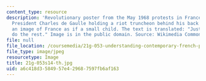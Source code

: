 ```yaml
---
content_type: resource
description: 'Revolutionary poster from the May 1968 protests in France depicting
  President Charles de Gaulle holding a riot truncheon behind his back while patting
  an image of France as if a small child. The text is translated: "Just vote, I will
  do the rest." Image is in the public domain. Source: Wikimedia Commons.'
file: null
file_location: /coursemedia/21g-053-understanding-contemporary-french-politics-spring-2014/a6c418d3584957e429687597fb6af163_21g-053s14-th.jpg
file_type: image/jpeg
resourcetype: Image
title: 21g-053s14-th.jpg
uid: a6c418d3-5849-57e4-2968-7597fb6af163
---
```

